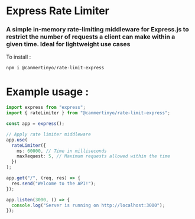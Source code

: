 # Express Rate Limiter
### A simple in-memory rate-limiting middleware for Express.js to restrict the number of requests a client can make within a given time. Ideal for lightweight use cases


To install : 
```typescript
npm i @canmertinyo/rate-limit-express
```



# Example usage : 
```typescript
import express from "express";
import { rateLimiter } from "@canmertinyo/rate-limit-express";

const app = express();

// Apply rate limiter middleware
app.use(
  rateLimiter({
    ms: 60000, // Time in milliseconds
    maxRequest: 5, // Maximum requests allowed within the time
  })
);

app.get("/", (req, res) => {
  res.send("Welcome to the API!");
});

app.listen(3000, () => {
  console.log("Server is running on http://localhost:3000");
});

```
